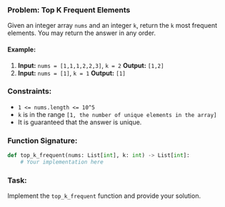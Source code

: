 ### Problem: Top K Frequent Elements

Given an integer array `nums` and an integer `k`, return the `k` most frequent elements. You may return the answer in any order.

#### Example:

1. **Input:** `nums = [1,1,1,2,2,3]`, `k = 2`
   **Output:** `[1,2]`
2. **Input:** `nums = [1]`, `k = 1`
   **Output:** `[1]`

### Constraints:

- `1 <= nums.length <= 10^5`
- `k` is in the range `[1, the number of unique elements in the array]`
- It is guaranteed that the answer is unique.

### Function Signature:

```python
def top_k_frequent(nums: List[int], k: int) -> List[int]:
    # Your implementation here
```

### Task:

Implement the `top_k_frequent` function and provide your solution.
